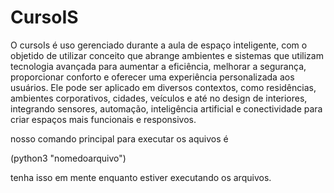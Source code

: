 # CursoIS 
O cursoIs é uso gerenciado durante a aula de espaço inteligente, com o objetido de utilizar conceito que abrange ambientes e sistemas que utilizam tecnologia avançada para aumentar a eficiência, melhorar a segurança, proporcionar conforto e oferecer uma experiência personalizada aos usuários. Ele pode ser aplicado em diversos contextos, como residências, ambientes corporativos, cidades, veículos e até no design de interiores, integrando sensores, automação, inteligência artificial e conectividade para criar espaços mais funcionais e responsivos.

nosso comando principal para executar os aquivos é 


(python3 "nomedoarquivo")


tenha isso em mente enquanto estiver executando os arquivos.
